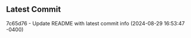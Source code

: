 
## Latest Commit
7c65d76 - Update README with latest commit info (2024-08-29 16:53:47 -0400) <Yunxi-Zhou>
